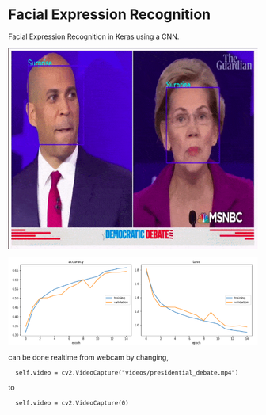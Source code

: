 # Facial Expression Recognition
Facial Expression Recognition in Keras using a CNN.

![Demo](https://raw.githubusercontent.com/shaswata56/Facial_Expression_Recognition/master/res/test.gif)

![Accuracy vs. Loss](https://raw.githubusercontent.com/shaswata56/Facial_Expression_Recognition/master/res/plot.png)

can be done realtime from webcam by changing,

```python3
  self.video = cv2.VideoCapture("videos/presidential_debate.mp4")
```
to
```python3
  self.video = cv2.VideoCapture(0)
```
